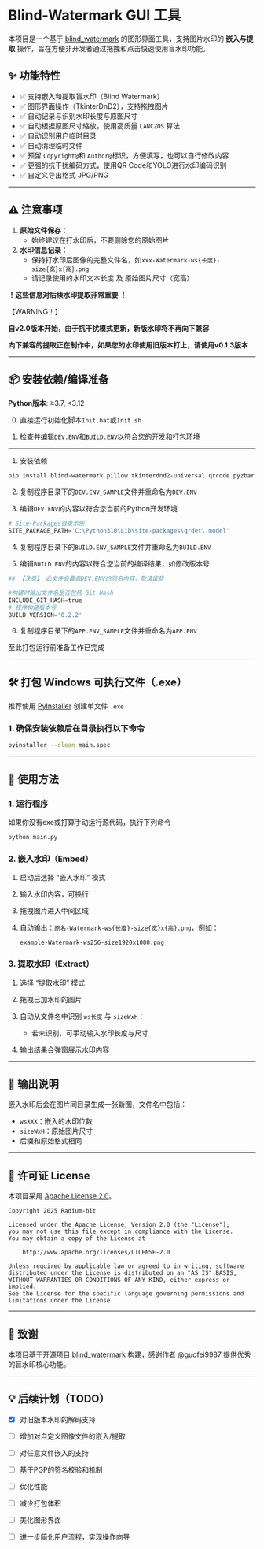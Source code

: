 # Blind-Watermark GUI 工具

本项目是一个基于 [blind_watermark](https://github.com/guofei9987/blind_watermark) 的图形界面工具，支持图片水印的 **嵌入与提取** 操作，旨在方便非开发者通过拖拽和点击快速使用盲水印功能。

## ✨ 功能特性

- ✅ 支持嵌入和提取盲水印（Blind Watermark）
- ✅ 图形界面操作（TkinterDnD2），支持拖拽图片
- ✅ 自动记录与识别水印长度与原图尺寸
- ✅ 自动根据原图尺寸缩放，使用高质量 `LANCZOS` 算法
- ✅ 自动识别用户临时目录
- ✅ 自动清理临时文件
- ✅ 预留 `Copyright@`和 `Author@`标识，方便填写，也可以自行修改内容
- ✅ 更强的抗干扰编码方式，使用QR Code和YOLO进行水印编码识别
- ✅ 自定义导出格式 JPG/PNG

---

## ⚠️ 注意事项

1. **原始文件保存**：
   - 始终建议在打水印后，不要删除您的原始图片
2. **水印信息记录**：
   - 保持打水印后图像的完整文件名，如`xxx-Watermark-ws{长度}-size{宽}x{高}.png`
   - 请记录使用的水印文本长度 及 原始图片尺寸（宽高）

**！这些信息对后续水印提取非常重要 ！**

【WARNING！】

**自v2.0版本开始，由于抗干扰模式更新，新版水印将不再向下兼容**

**向下兼容的提取正在制作中，如果您的水印使用旧版本打上，请使用v0.1.3版本**

---

## 📦 安装依赖/编译准备

 **Python版本**: ≥3.7, <3.12

0. 直接运行初始化脚本`Init.bat`或`Init.sh`

1. 检查并编辑`DEV.ENV`和`BUILD.ENV`以符合您的开发和打包环境

---

1. 安装依赖

```bash
pip install blind-watermark pillow tkinterdnd2-universal qrcode pyzbar qreader numpy python-dotenv noise
```

2. 复制程序目录下的`DEV.ENV_SAMPLE`文件并重命名为`DEV.ENV`

3. 编辑`DEV.ENV`的内容以符合您当前的Python开发环境

```python
# Site-Packages目录示例
SITE_PACKAGE_PATH='C:\Python310\Lib\site-packages\qrdet\.model'
```

4. 复制程序目录下的`BUILD.ENV_SAMPLE`文件并重命名为`BUILD.ENV`

5. 编辑`BUILD.ENV`的内容以符合您当前的编译结果，如修改版本号

```python
## 【注意】 此文件会覆盖DEV.ENV的同名内容，敬请留意

#构建时输出文件名是否包括 Git Hash 
INCLUDE_GIT_HASH=true
# 程序构建版本号
BUILD_VERSION='0.2.2'
```

6. 复制程序目录下的`APP.ENV_SAMPLE`文件并重命名为`APP.ENV`

至此打包运行前准备工作已完成

---

## 🛠️ 打包 Windows 可执行文件（.exe）

推荐使用 [PyInstaller](https://www.pyinstaller.org/) 创建单文件 `.exe`

### 1. 确保安装依赖后在目录执行以下命令

```bash
pyinstaller --clean main.spec
```

---

## 🚀 使用方法

### 1. 运行程序

如果你没有exe或打算手动运行源代码，执行下列命令

```bash
python main.py
```

### 2. 嵌入水印（Embed）

1. 启动后选择 “嵌入水印” 模式

2. 输入水印内容，可换行

3. 拖拽图片进入中间区域

4. 自动输出：`原名-Watermark-ws{长度}-size{宽}x{高}.png`，例如：
   
   ```
   example-Watermark-ws256-size1920x1080.png
   ```

### 3. 提取水印（Extract）

1. 选择 “提取水印” 模式

2. 拖拽已加水印的图片

3. 自动从文件名中识别 `ws长度` 与 `sizeWxH`：
   
   * 若未识别，可手动输入水印长度与尺寸

4. 输出结果会弹窗展示水印内容

---

## 📁 输出说明

嵌入水印后会在图片同目录生成一张新图，文件名中包括：

* `wsXXX`：嵌入的水印位数
* `sizeWxH`：原始图片尺寸
* 后缀和原始格式相同

---

## 📄 许可证 License

本项目采用 [Apache License 2.0](LICENSE.txt)。

```text
Copyright 2025 Radium-bit

Licensed under the Apache License, Version 2.0 (the "License");
you may not use this file except in compliance with the License.
You may obtain a copy of the License at

    http://www.apache.org/licenses/LICENSE-2.0

Unless required by applicable law or agreed to in writing, software
distributed under the License is distributed on an "AS IS" BASIS,
WITHOUT WARRANTIES OR CONDITIONS OF ANY KIND, either express or implied.
See the License for the specific language governing permissions and
limitations under the License.
```

---

## 🙏 致谢

本项目基于开源项目 [blind\_watermark](https://github.com/guofei9987/blind_watermark) 构建，感谢作者 @guofei9987 提供优秀的盲水印核心功能。

---

## 💡 后续计划（TODO）

- [x] 对旧版本水印的解码支持

- [ ] 增加对自定义图像文件的嵌入/提取

- [ ] 对任意文件嵌入的支持

- [ ] 基于PGP的签名校验和机制

- [ ] 优化性能

- [ ] 减少打包体积

- [ ] 美化图形界面

- [ ] 进一步简化用户流程，实现操作向导
